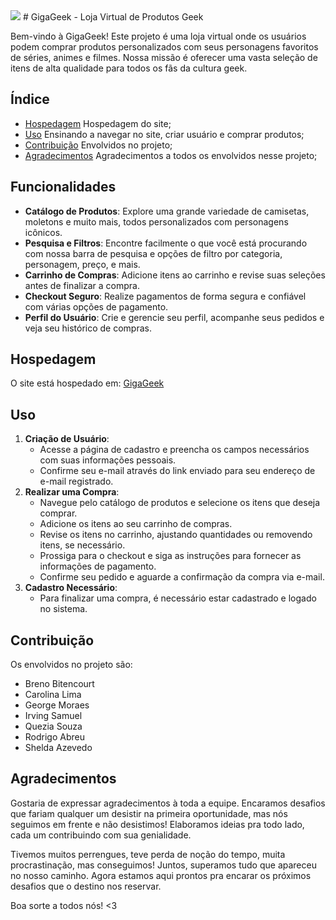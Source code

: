 <img src="GigaGeek/img-readme/Diagrama de atividade.png">
# GigaGeek - Loja Virtual de Produtos Geek

Bem-vindo à GigaGeek! Este projeto é uma loja virtual onde os usuários podem comprar produtos personalizados com seus personagens favoritos de séries, animes e filmes. Nossa missão é oferecer uma vasta seleção de itens de alta qualidade para todos os fãs da cultura geek.

## Índice

- [Hospedagem](#hospedagem) Hospedagem do site;
- [Uso](#uso) Ensinando a navegar no site, criar usuário e comprar produtos;
- [Contribuição](#contribuição) Envolvidos no projeto;
- [Agradecimentos](#agradecimentos) Agradecimentos a todos os envolvidos nesse projeto;

## Funcionalidades

- **Catálogo de Produtos**: Explore uma grande variedade de camisetas, moletons e muito mais, todos personalizados com personagens icônicos.
- **Pesquisa e Filtros**: Encontre facilmente o que você está procurando com nossa barra de pesquisa e opções de filtro por categoria, personagem, preço, e mais.
- **Carrinho de Compras**: Adicione itens ao carrinho e revise suas seleções antes de finalizar a compra.
- **Checkout Seguro**: Realize pagamentos de forma segura e confiável com várias opções de pagamento.
- **Perfil do Usuário**: Crie e gerencie seu perfil, acompanhe seus pedidos e veja seu histórico de compras.

## Hospedagem

O site está hospedado em: [GigaGeek](https://gigageek.takesagencia.com.br/)

## Uso

1. **Criação de Usuário**:
   - Acesse a página de cadastro e preencha os campos necessários com suas informações pessoais.
   - Confirme seu e-mail através do link enviado para seu endereço de e-mail registrado.
2. **Realizar uma Compra**:
   - Navegue pelo catálogo de produtos e selecione os itens que deseja comprar.
   - Adicione os itens ao seu carrinho de compras.
   - Revise os itens no carrinho, ajustando quantidades ou removendo itens, se necessário.
   - Prossiga para o checkout e siga as instruções para fornecer as informações de pagamento.
   - Confirme seu pedido e aguarde a confirmação da compra via e-mail.
3. **Cadastro Necessário**:
   - Para finalizar uma compra, é necessário estar cadastrado e logado no sistema.

## Contribuição

Os envolvidos no projeto são:
- Breno Bitencourt
- Carolina Lima
- George Moraes
- Irving Samuel
- Quezia Souza
- Rodrigo Abreu
- Shelda Azevedo


## Agradecimentos

Gostaria de expressar agradecimentos à toda a equipe. Encaramos desafios que fariam qualquer um desistir na primeira oportunidade, mas nós seguimos em frente e não desistimos! Elaboramos ideias pra todo lado, cada um contribuindo com sua genialidade.

Tivemos muitos perrengues, teve perda de noção do tempo, muita procrastinação, mas conseguimos! Juntos, superamos tudo que apareceu no nosso caminho. Agora estamos aqui prontos pra encarar os próximos desafios que o destino nos reservar.

Boa sorte a todos nós! <3
